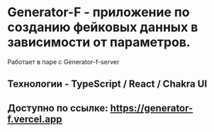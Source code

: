 # Generator-F - приложение по созданию фейковых данных в зависимости от параметров.

Работает в паре с Generator-f-server

## Технологии - TypeScript / React / Chakra UI

## Доступно по ссылке: https://generator-f.vercel.app
